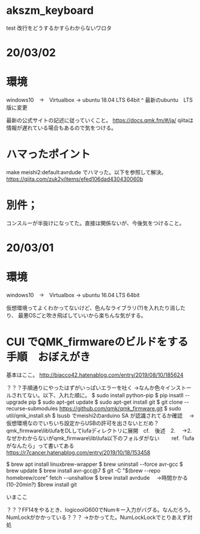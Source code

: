 # akszm_keyboard
test
改行をどうするかすらわからないワロタ

# 20/03/02

# 環境
windows10　->　Virtualbox -> ubuntu 18.04 LTS 64bit
                                    ^
最新のubuntu　LTS版に変更

最新の公式サイトの記述に従っていくこと。
https://docs.qmk.fm/#/ja/
qiitaは情報が遅れている場合もあるので気をつける。

# ハマったポイント
make meishi2:default:avrdude
でハマった。以下を参照して解決。
https://qiita.com/zuk2y/items/efed106dad430430060b


# 別件；
コンスルーが半抜けになってた。直接は関係ないが、今後気をつけること。














# 20/03/01
# 環境
windows10　->　Virtualbox -> ubuntu 16.04 LTS 64bit

仮想環境ってよくわかってないけど、色んなライブラリ(?)を入れたり消したり、
最悪OSごと吹き飛ばしていいから楽ちんな気がする。

# CUI でQMK_firmwareのビルドをする手順　おぼえがき
基本はここ。
http://biacco42.hatenablog.com/entry/2019/08/10/185624

？？？手順通りにやったはずがいっぱいエラーを吐く
->なんか色々インストールされてない。以下、入れた順に。
$ sudo install python-pip
$ pip insatll --upgrade pip
$ sudo apt-get update
$ sudo apt-get install git
$ git clone --recurse-submodules https://github.com/qmk/qmk_firmware.git
$ sudo util/qmk_install.sh
$ lsusb でmeishi2のarduino SA が認識されてるか確認
　->仮想環境なのでいちいち設定からUSBの許可を出さないとだめ？
qmk_firmware\lib\lufaをDLしてlufaディレクトリに展開　cf.　後述　2.
　->2. なぜかわからないがqmk_firmware\lib\lufa以下のフォルダがない
　　ref.「lufaがなんたら」って書いてある
　　https://r7cancer.hatenablog.com/entry/2019/10/18/153458

$ brew apt install linuxbrew-wrapper
$ brew uninstall --force avr-gcc
$ brew update
$ brew install avr-gcc@7
$ git -C "$(brew --repo homebrew/core" fetch --unshallow
$ brew install avrdude
　->時間かかる(10-20min?)
$brew install git

いまここ

？？？FF14をやるとき、logicoolG600でNumキー入力がバグる。なんだろう。
NumLockがかかっている？？？
->かかってた。NumLockLockでとりあえず対処
